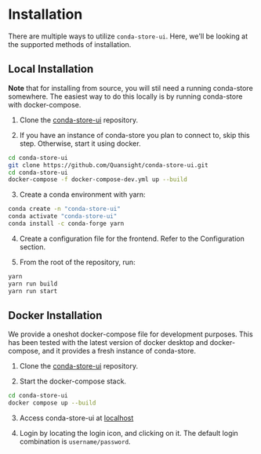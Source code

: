 # Installation 

There are multiple ways to utilize `conda-store-ui`. Here, we'll be looking at the supported methods of installation.

## Local Installation

**Note** that for installing from source, you will stil need a running conda-store somewhere. The easiest way to do this locally is by running conda-store with docker-compose. 

1) Clone the [conda-store-ui](https://github.com/Quansight/conda-store-ui.git) repository.

2) If you have an instance of conda-store you plan to connect to, skip this step. Otherwise, start it using docker.

```bash
cd conda-store-ui
git clone https://github.com/Quansight/conda-store-ui.git
cd conda-store-ui
docker-compose -f docker-compose-dev.yml up --build
```

3) Create a conda environment with yarn:

```bash
conda create -n "conda-store-ui"
conda activate "conda-store-ui"
conda install -c conda-forge yarn
```

4) Create a configuration file for the frontend. Refer to the Configuration section.

5) From the root of the repository, run:

```bash
yarn
yarn run build
yarn run start
```

## Docker Installation

We provide a oneshot docker-compose file for development purposes. This has been tested with the latest version of docker desktop and docker-compose, and it provides a fresh instance of conda-store.  

1) Clone the [conda-store-ui](https://github.com/Quansight/conda-store-ui.git) repository.

2) Start the docker-compose stack.

```bash
cd conda-store-ui
docker compose up --build
```

3) Access conda-store-ui at [localhost](http://localhost/)

4) Login by locating the login icon, and clicking on it. The default login combination is `username/password`. 


